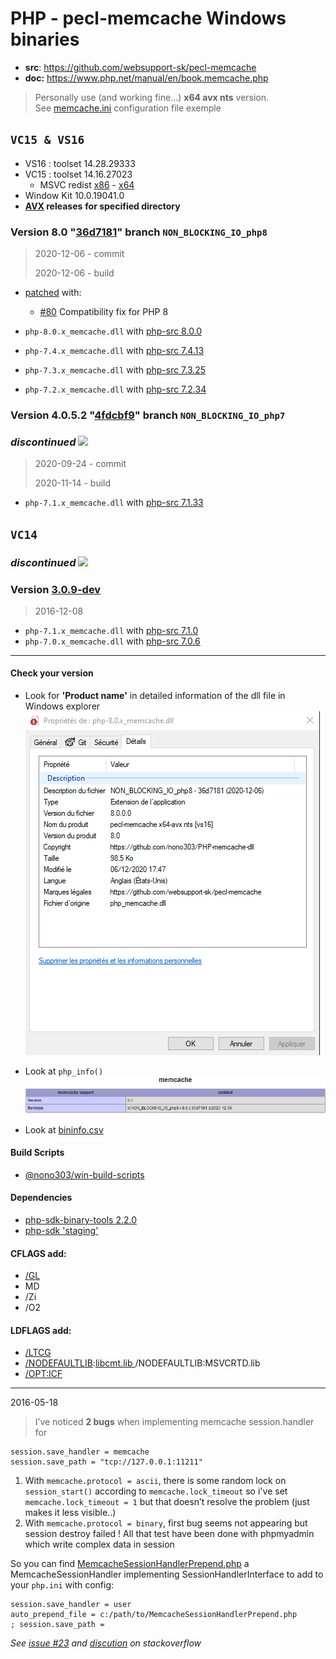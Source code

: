 # PHP - pecl-memcache Windows binaries

- **src**: https://github.com/websupport-sk/pecl-memcache
- **doc:** https://www.php.net/manual/en/book.memcache.php

> Personally use (and working fine...) **x64 avx nts** version.  
> See [memcache.ini](memcache.ini) configuration file exemple

## `VC15 & VS16`
- VS16 : toolset 14.28.29333
- VC15 : toolset 14.16.27023
  - MSVC redist  [x86](https://aka.ms/vs/16/release/vc_redist.x86.exe) - [x64](https://aka.ms/vs/16/release/vc_redist.x64.exe)
- Window Kit 10.0.19041.0
- **[AVX](https://msdn.microsoft.com/fr-fr/library/jj620901.aspx) releases** __for specified directory__

### Version 8.0 "[36d7181](https://github.com/websupport-sk/pecl-memcache/commit/36d71814591db47c58800e7c24ad77df1bf14ab1)" branch `NON_BLOCKING_IO_php8`

> 2020-12-06 - commit
>
> 2020-12-06 - build

- [patched](36d7181.patch) with:
  - [#80](https://github.com/websupport-sk/pecl-memcache/issues/80) Compatibility fix for PHP 8
  
- `php-8.0.x_memcache.dll` with [php-src 8.0.0](https://github.com/php/php-src/tree/php-8.0.0)
- `php-7.4.x_memcache.dll` with [php-src 7.4.13](https://github.com/php/php-src/tree/php-7.4.13)
- `php-7.3.x_memcache.dll` with [php-src 7.3.25](https://github.com/php/php-src/tree/php-7.3.25)
- `php-7.2.x_memcache.dll` with [php-src 7.2.34](https://github.com/php/php-src/tree/php-7.2.34)

### Version 4.0.5.2 "[4fdcbf9](https://github.com/websupport-sk/pecl-memcache/commit/4fdcbf9fdb6876b50cd73c614bf8130ee10ce2d2)" branch `NON_BLOCKING_IO_php7` 

###          _discontinued_ ![](https://placehold.it/15/f03c15/000000?text=+)

> 2020-09-24 - commit
>
> 2020-11-14 - build

- `php-7.1.x_memcache.dll` with [php-src 7.1.33](https://github.com/php/php-src/tree/php-7.1.33) 

##  `VC14` 

###           _discontinued_ ![](https://placehold.it/15/f03c15/000000?text=+)

### Version [3.0.9-dev](https://github.com/websupport-sk/pecl-memcache/commit/4991c2fff22d00dc81014cc92d2da7077ef4bc86)

> 2016-12-08

- `php-7.1.x_memcache.dll` with [php-src 7.1.0](https://github.com/php/php-src/tree/php-7.1.0) 
- `php-7.0.x_memcache.dll` with [php-src 7.0.6](https://github.com/php/php-src/tree/php-7.0.6) 

----
#### **Check your version**

- Look for **'Product name'** in detailed information of the dll file in Windows explorer 
  ![image-20201114113957010](README_1.png)

- Look at `php_info()` 
  ![image-20201114113957010](README_2.png)

- Look at [bininfo.csv](./bininfo.csv)

#### **Build Scripts** 

- [@nono303/win-build-scripts](https://github.com/nono303/win-build-scripts)

#### Dependencies

- [php-sdk-binary-tools 2.2.0](https://github.com/microsoft/php-sdk-binary-tools/tree/php-sdk-2.2.0)
- [php-sdk 'staging'](https://windows.php.net/downloads/php-sdk/deps/series/)

#### CFLAGS add:

- [/GL](https://msdn.microsoft.com/en-us/library/0zza0de8.aspx)
- MD
- /Zi
- /O2

#### LDFLAGS add:

- [/LTCG ](https://msdn.microsoft.com/en-us/library/xbf3tbeh.aspx)
- [/NODEFAULTLIB](https://msdn.microsoft.com/en-us/library/3tz4da4a.aspx):[libcmt.lib ](https://msdn.microsoft.com/en-us/library/abx4dbyh.aspx) /NODEFAULTLIB:MSVCRTD.lib
- [/OPT:ICF](https://msdn.microsoft.com/en-us/library/bxwfs976.aspx)

----
2016-05-18

> I’ve noticed __2 bugs__ when implementing memcache session.handler for 
```
session.save_handler = memcache
session.save_path = "tcp://127.0.0.1:11211"
```
1. With ```memcache.protocol = ascii```, there is some random lock on ```session_start()``` according to ```memcache.lock_timeout```
so i've set ```memcache.lock_timeout = 1``` but that doesn’t resolve the problem (just makes it less visible..)
2. With ```memcache.protocol = binary```, first bug seems not appearing but session destroy failed !
All that test have been done with phpmyadmin which write complex data in session

So you can find [MemcacheSessionHandlerPrepend.php](MemcacheSessionHandlerPrepend.php) a MemcacheSessionHandler implementing SessionHandlerInterface to add to your `php.ini` with config:
```
session.save_handler = user
auto_prepend_file = c:/path/to/MemcacheSessionHandlerPrepend.php
; session.save_path = 
```
_See [issue #23](https://github.com/websupport-sk/pecl-memcache/issues/23#issuecomment-327702906) and [discution](http://stackoverflow.com/questions/34952502/memcache-for-php7-on-windows/) on stackoverflow_
